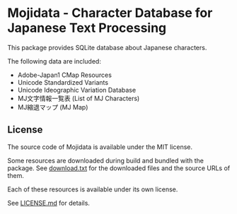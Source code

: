 # Mojidata - Character Database for Japanese Text Processing

This package provides SQLite database about Japanese characters.

The following data are included:

- Adobe-Japan1 CMap Resources
- Unicode Standardized Variants
- Unicode Ideographic Variation Database
- MJ文字情報一覧表 (List of MJ Characters)
- MJ縮退マップ (MJ Map)

## License

The source code of Mojidata is available under the MIT license.

Some resources are downloaded during build and bundled with the
package. See [download.txt](download.txt) for the downloaded files and the source URLs of them.

Each of these resources is available under its own license.

See [LICENSE.md](LICENSE.md) for details.
